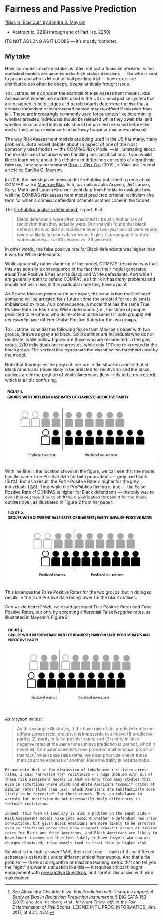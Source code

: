 # Fairness and Passive Prediction

["Bias In, Bias Out" by Sandra G. Mayson](https://www.yalelawjournal.org/article/bias-in-bias-out)

- Abstract (p. 2218) through end of Part I (p. 2250)

ITS NOT AS LONG AS IT LOOKS — it's mostly footnotes.


## My take

How our models make mistakes is often not just a financial decision; when statistical models are used to make high stakes decisions — like who is sent to prison and who is let out on bail pending trial — how errors are distributed can often be deeply, *deeply* ethically frought issue.

To illustrate, let's consider the example of Risk Assessment models. Risk Assessment models are models used in the US criminal justice system that are designed to help judges and parole boards determine the risk that a criminal defendant or incarcerated person may re-offend if released from jail. These are increasingly commonly used for purposes like determining whether arrested individuals should be released while they await trial and whether incarcerated individuals should be paroled (released before the end of their prison sentence to a half-way house or monitored release).

The way Risk Assessment models are being used in the US has many, many problems. But a recent debate about an aspect of one of the most commonly used models — the COMPAS Risk Model — is illuminating about the moral issues that arise when handling misclassifications. If you would like to learn more about this debate and difference concepts of algorithmic fairness, I strongly recommend [Bias In, Bias Out](https://www.yalelawjournal.org/article/bias-in-bias-out) (2019), a Yale Law Journal article by [Sandra G. Mayson](https://www.law.upenn.edu/faculty/sgmayson).

In 2016, the investigative news outlet ProPublica published a piece about COMPAS called [Machine Bias](https://www.propublica.org/article/machine-bias-risk-assessments-in-criminal-sentencing). In it, journalists Julia Angwin, Jeff Larson, Surya Mattu and Lauren Kirchner used data from Florida to evaluate how well the COMPAS risk assessment model predicted criminal recitivism (the term for when a criminal defendant commits another crime in the future).

The [ProPublica analysis determined](https://www.propublica.org/article/how-we-analyzed-the-compas-recidivism-algorithm), in part, that:

> Black defendants were often predicted to be at a higher risk of recidivism than they actually were. Our analysis found that black defendants who did not recidivate over a two-year period were nearly twice as likely to be misclassified as higher risk compared to their white counterparts (45 percent vs. 23 percent).

In other words, the false positive rate for Black defendants was higher than it was for White defendants.

While apparently rather damning of the model, COMPAS' response was that this was actually a consequence of the fact that their model generated equal True Positive Rates across Black and White defendants. And while I am generally loath to defend COMPAS, as I think it has *many* problems and should not be in use, in this particular case they have a point.

As Sandra Mayson points out in her paper, the issue is that the likelihood someone will be arrested for a future crime (be arrested for recitivism) is imbalanced by race. As a consequence, a model that has the same True Positive Rate for Black and White defendants (i.e., the share of people predicted to re-offend who do re-offend is the same for both groups) will *necessarily* have different False Positive Rates for the two groups.

To illustrate, consider the following figure from Mayson's paper with two groups, drawn as grey and black. Solid outlines are individuals who do not recitivate, while hollow figures are those who are re-arrested. In the grey group, 2/10 individuals are re-arrested, while only 1/10 are re-arrested in the black group. The vertical line represents the classification threshold used by the model.

Note that this implies the grey outlines are in the situation akin to that of Black Americans (more likely to be arrested for recitivism) and the black outlines are in the position of White Americans (less likely to be rearrested), which is a little confusing.

![groups with different false positive rates](images/mayson_fig1.png)

With the line in the location shown in the figure, we can see that the model has the same True Positive Rate for both populations — grey and black (50%). But as a result, the *False* Positive Rate is higher for the grey individuals (2/8). Thus while the ProPublica finding is true — the False Positive Rate of COMPAS is higher for Black defendants — the only way to even this out would be to shift the classification threshold for the black outlines over, as illustrated in Figure 2 from her paper:

![groups with different true positive rates](images/mayson_fig2.png)

This balances the False Positive Rates for the two groups, but in doing so results in the True Positive Rate being lower for the black outlines.

Can we do better? Well, we could get equal True Positive Rates and False Positive Rates, but only by accepting differential False *Negative* rates, as illustrated in Mayson's Figure 3:

![groups with different false negative rates](images/mayson_fig3.png)

As Mayson writes:

> As this example illustrates, if the base rate of the predicted outcome differs across racial groups, it is impossible to achieve (1) predictive parity; (2) parity in false-positive rates; and (3) parity in false-negative rates at the same time (unless prediction is perfect, which it never is). Computer scientists have provided mathematical proofs of this fact.[^impossibility] When base rates differ, we must prioritize one of these metrics at the expense of another. Race neutrality is not attainable.

[^impossibility]: See Alexandra Chouldechova, *Fair Prediction with Disparate Impact: A Study of Bias in Recidivism Prediction Instruments*, 5 BIG DATA 153 (2017) and Jon Kleinberg et al., *Inherent Trade-offs in the Fair Determination of Risk Scores*, LEIBNIZ INT'L PROC. INFORMATICS, Jan. 2017, at 43:1, 43:4.

```{note}
Please note that in the discussion of imbalanced recitivism arrest rates, I said *arrested for* recitivism — a huge problem with all of these risk assessment models is that we know from many studies that even in situations where Black and White Americans *commit* crimes at similar rates (like drug use), Black Americans are substantially more likely to be *arrested* for those crimes. Thus, an imbalance in arrests for recitivism do not necessarily imply differences in *actual* recitivism.

Indeed, this form of inequity is also a problem on the input side — Risk Assessment models take into account whether a defendant has prior convictions, but given Black Americans are more likely to be arrested even in situations where were know criminal behavior occurs at similar rates for Black and White Americans, and Black Americans are likely to have lower-incomes and thus less likely to have lawyers who can get charges dismissed, these models tend to treat them as higher risk.
```

So what is the right answer? Well, there isn't one — each of these different schemes is defensible under different ethical frameworks. And that's the problem — there's no algorithm or machine learning metric that can tell you the "right" answer in a situation like this — it requires critical thought, engagement with [prescriptive Questions](05_descriptive_v_prescriptive.md), and careful discussion with your stakeholder.
